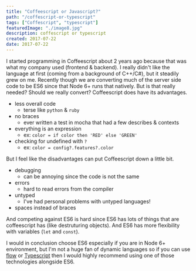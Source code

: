 ```yaml
---
title: "Coffeescript or Javascript?"
path: "/coffescript-or-typescript"
tags: ["Coffescript", "typescript"]
featuredImage: "./image8.jpg"
description: coffescript or typescript
created: 2017-07-22
date: 2017-07-22
---
```


I started programming in Coffeescript about 2 years ago because that was what my company used (frontend & backend). I really didn't like the language at first (coming from a background of C++/C#), but it steadily grew on me. Recently though we are converting much of the server side code to be ES6 since that Node 6+ runs that natively. But is that really needed? Should we really convert?
Coffeescript does have its advantages.

- less overall code
  - terse like `python` & `ruby`
- no braces
  - ever written a test in mocha that had a few describes & contexts
- everything is an expression
  - ex: `color = if color then 'RED' else 'GREEN'`
- checking for undefined with `?`
  - ex: `color = config?.features?.color`

But I feel like the disadvantages can put Coffeescript down a little bit.

- debugging
  - can be annoying since the code is not the same
- errors
  - hard to read errors from the compiler
- untyped
  - I've had personal problems with untyped languages!
- spaces instead of braces

And competing against ES6 is hard since ES6 has lots of things that are coffeescript has (like destruturing objects). And ES6 has more flexibility with variables (`let` and `const`).

I would in conclusion choose ES6 especially if you are in Node 6+ environment, but I'm not a huge fan of dynamic languages so if you can use [flow](https://flow.org/) or [Typescript](http://www.typescriptlang.org/) then I would highly recommend using one of those technologies alongside ES6.
